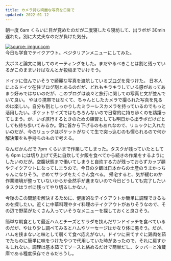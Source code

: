 ```yaml
---
title: カメラ持ち綺麗な写真を日常で
updated: 2022-01-12
---
```


朝一度 6am くらいに目が覚めたのだが二度寝したら寝坊して、出ラボが 30min 遅れた。別に大丈夫なのだが負けた気分。

<a href="https://imgur.com/Yp0Jnal"><img src="https://i.imgur.com/Yp0Jnal.png" title="source: imgur.com" /></a>  
今日も学食でテイクアウト。ベジタリアンメニューにしてみた。

大ボスと論文に関してのミーティングをした。まだやるべきことは割と残っているがこのままいけばなんとか投稿までいけそう。

ドイツに住んでいそうで綺麗な写真を渡航している[ブログ](https://u-tamp0.hatenablog.com/)を見つけた。
日本人によるドイツ在住ブログ割とあるのだが、どれもキラキラしている感があってあまり好みではないのだが、このブログは淡々と旅行に関しての写真と文が並んでいて良い。
やはり携帯ではなくて、ちゃんとしたカメラで撮られた写真を見るのは楽しい。自分も割としっかりしたミラーレスカメラを持っているのでもっと活用したい。ポケットサイズではもちろんないので日常的に持ち歩くのを躊躇ってしまう。が、いざ旅行するときのための練習としても明日から出ラボだけだとしても持ち歩いてみるか。常に首から下げるのもあれなので、リュックに入れたいのだが、今のリュックはポケットがなくて生で突っ込むのも憚られるので何か解決策をも手持ちのもので考える。

なんだかんだで 7pm くらいまで作業してしまった。タスクが残っていたとしても 6pm には切り上げて先に自炊して夕飯を食べてから続きの作業をするようにしたいのだが。空腹状態まで働いてしまうと自炊する力が残っておらずカップ麺やテイクアウトになってしまうので。今日の夕飯は日本からの土産のうまかっちゃんになりそう。せめてサラダをたくさん食べる。 帰宅すると、気が緩むのか作業環境が整っていないからか全然手が進まないので今日どうしても完了したいタスクはラボに残ってやり切るしかない。

今後のこの問題を解決するために、健康的なテイクアウトか簡単に調理できるものを探したい。近くに中華料理やタイ料理のテイクアウトがありそうなので、その辺で野菜がたくさん入っていそうなメニューを探しておくと良さそう。

簡単な朝食として最近ハムとチーズとサラダを挟んだサンドイッチを食べているのだが、やはり少し調べてみるとハムやソーセージはかなり体に悪そう。だが、ハムを挟まないと味として弱くて食べ応えがない。ドイツに来てすぐに鶏肉を茹でたものに簡単に味をつけたやつで代用していた時があったので、それに戻すかもしれない。調理は基本茹でてソースと絡めるだけで簡単だし、タッパーと冷蔵庫である程度保存できるだろうし。
